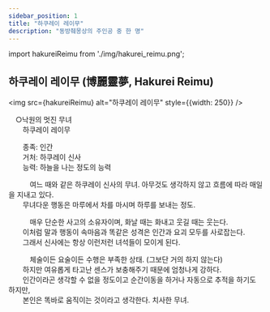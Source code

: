 ```yaml
---
sidebar_position: 1
title: "하쿠레이 레이무"
description: "동방췌몽상의 주인공 중 한 명"
---
```


import hakureiReimu from './img/hakurei_reimu.png';

## 하쿠레이 레이무 (博麗靈夢, Hakurei Reimu)

<img src={hakureiReimu} alt="하쿠레이 레이무" style={{width: 250}} />

　○낙원의 멋진 무녀  
　　하쿠레이 레이무  

　　종족: 인간  
　　거처: 하쿠레이 신사  
　　능력: 하늘을 나는 정도의 능력  

　　　여느 때와 같은 하쿠레이 신사의 무녀. 아무것도 생각하지 않고 흐름에 따라 매일을 지내고 있다.  
　　무녀다운 행동은 마루에서 차를 마시며 하루를 보내는 정도.  

　　　매우 단순한 사고의 소유자이며, 화날 때는 화내고 웃길 때는 웃는다.  
　　이처럼 말과 행동이 속마음과 똑같은 성격은 인간과 요괴 모두를 사로잡는다.  
　　그래서 신사에는 항상 이런저런 녀석들이 모이게 된다.  

　　　체술이든 요술이든 수행은 부족한 상태. (그보단 거의 하지 않는다)  
　　하지만 여유롭게 타고난 센스가 보충해주기 때문에 엄청나게 강하다.  
　　인간이라곤 생각할 수 없을 정도이고 순간이동을 하거나 자동으로 추적을 하기도 하지만,  
　　본인은 똑바로 움직이는 것이라고 생각한다. 치사한 무녀.
